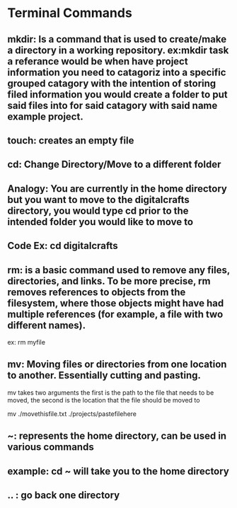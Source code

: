 # Terminal Commands

## mkdir: Is a command that is used to create/make a directory in a working repository. ex:mkdir task a referance would be when have project information you need to catagoriz into a specific grouped catagory with the intention of storing filed information you would create a folder to put said files into for said catagory with said name example project. 


## touch: creates an empty file



## cd: Change Directory/Move to a different folder 
## Analogy: You are currently in the home directory but you want to move to the digitalcrafts directory, you would type cd prior to the intended folder you would like to move to 
## Code Ex: cd digitalcrafts


## rm: is a basic command used to remove any files, directories, and links. To be more precise, rm removes references to objects from the filesystem, where those objects might have had multiple references (for example, a file with two different names). 
ex: rm myfile


## mv: Moving files or directories from one location to another. Essentially cutting and pasting. 

mv takes two arguments the first is the path to the file that needs to be moved, the second is the location that the file should be moved to

mv ./movethisfile.txt  ./projects/pastefilehere


## ~: represents the home directory, can be used in various commands
## example: cd ~ will take you to the home directory

## .. : go back one directory
